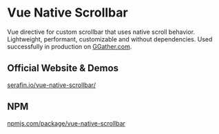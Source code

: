 # Vue Native Scrollbar

Vue directive for custom scrollbar that uses native scroll behavior. Lightweight, performant, customizable and without dependencies. Used successfully in production on [GGather.com](https://ggather.com/).

## Official Website & Demos

[serafin.io/vue-native-scrollbar/](http://serafin.io/vue-native-scrollbar/)

## NPM
[npmjs.com/package/vue-native-scrollbar](https://www.npmjs.com/package/vue-native-scrollbar)

